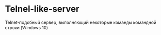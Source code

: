 # Telnel-like-server
Telnet-подобный сервер, выполняющий некоторые команды командной строки (Windows 10)
